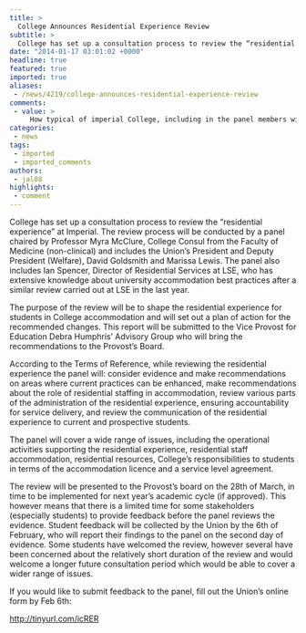 ```yaml
---
title: >
  College Announces Residential Experience Review
subtitle: >
  College has set up a consultation process to review the “residential experience” at Imperial.
date: "2014-01-17 03:01:02 +0000"
headline: true
featured: true
imported: true
aliases:
 - /news/4219/college-announces-residential-experience-review
comments:
 - value: >
     How typical of imperial College, including in the panel members with no direct link to halls but leaving out wardens, alumni, and 1st year reps. <br>Is this am attempt to ignore student feedback yet again (wardens services get some of the highest scored in all College surveys and their role in enhancing student experience is we widely recognised, by everyone except from whoever is in charge of this process as they have left wardens out.
categories:
 - news
tags:
 - imported
 - imported_comments
authors:
 - jal08
highlights:
 - comment
---
```


College has set up a consultation process to review the “residential experience” at Imperial. The review process will be conducted by a panel chaired by Professor Myra McClure, College Consul from the Faculty of Medicine (non-clinical) and includes the Union’s President and Deputy President (Welfare), David Goldsmith and Marissa Lewis. The panel also includes Ian Spencer, Director of Residential Services at LSE, who has extensive knowledge about university accommodation best practices after a similar review carried out at LSE in the last year.

The purpose of the review will be to shape the residential experience for students in College accommodation and will set out a plan of action for the recommended changes. This report will be submitted to the Vice Provost for Education Debra Humphris’ Advisory Group who will bring the recommendations to the Provost’s Board.

According to the Terms of Reference, while reviewing the residential experience the panel will: consider evidence and make recommendations on areas where current practices can be enhanced, make recommendations about the role of residential staffing in accommodation, review various parts of the administration of the residential experience, ensuring accountability for service delivery, and review the communication of the residential experience to current and prospective students.

The panel will cover a wide range of issues, including the operational activities supporting the residential experience, residential staff accommodation, residential resources, College’s responsibilities to students in terms of the accommodation licence and a service level agreement.

The review will be presented to the Provost’s board on the 28th of March, in time to be implemented for next year’s academic cycle (if approved). This however means that there is a limited time for some stakeholders (especially students) to provide feedback before the panel reviews the evidence. Student feedback will be collected by the Union by the 6th of February, who will report their findings to the panel on the second day of evidence. Some students have welcomed the review, however several have been concerned about the relatively short duration of the review and would welcome a longer future consultation period which would be able to cover a wider range of issues.

If you would like to submit feedback to the panel, fill out the Union’s online form by Feb 6th:

http://tinyurl.com/icRER
